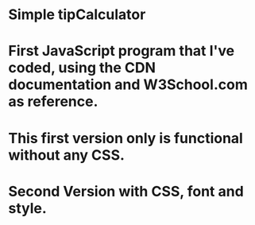 # Simple tipCalculator
# First JavaScript program that I've coded, using the CDN documentation and W3School.com as reference. 
# This first version only is functional without any CSS.
# Second Version with CSS, font and style.
